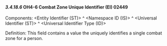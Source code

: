 #### *3.4.18.6* OH4-6 Combat Zone Unique Identifier (EI) 02449

Components: &lt;Entity Identifier (ST)> ^ &lt;Namespace ID (IS)> ^ &lt;Universal Identifier (ST)> ^ &lt;Universal Identifier Type (ID)>

Definition: This field contains a value the uniquely identifies a single combat zone for a person.
